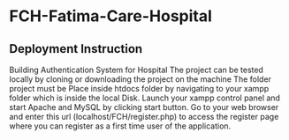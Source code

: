 # FCH-Fatima-Care-Hospital
## Deployment Instruction
Building Authentication System for Hospital 
The project can be tested locally by cloning or downloading the project on the machine
The folder project must be Place inside htdocs folder by navigating to your xampp folder which is inside the local Disk.
Launch your xampp control panel and start Apache and MySQL by clicking start button.
Go to your web browser and enter this url (localhost/FCH/register.php) to access the register page 
where you can register as a first time user of the application.
